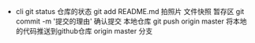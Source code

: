 - cli
git status  仓库的状态
git add README.md   拍照片 文件快照     暂存区
git commit -m '提交的理由'  确认提交 本地仓库
git push origin master  将本地的代码推送到github仓库 origin master 分支
